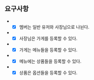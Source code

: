 ## 요구사항

- -[x] 멤버는 일반 유저와 사장님으로 나뉜다.
- -[x] 사장님은 가게를 등록할 수 있다.
- -[x] 가게는 메뉴들을 등록할 수 있다.
- -[x] 메뉴에는 상품들을 등록할 수 있다.
- -[x] 상품은 옵션들을 등록할 수 있다.
